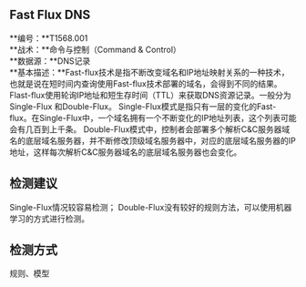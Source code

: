## Fast Flux DNS  
**编号：**T1568.001  
**战术：**命令与控制（Command & Control）  
**数据源：**DNS记录  
**基本描述：**Fast-flux技术是指不断改变域名和IP地址映射关系的一种技术，也就是说在短时间内查询使用Fast-flux技术部署的域名，会得到不同的结果。Flast-flux使用轮询IP地址和短生存时间（TTL）来获取DNS资源记录。一般分为Single-Flux 和Double-Flux。
Single-Flux模式是指只有一层的变化的Fast-flux。在Single-Flux中，一个域名拥有一个不断变化的IP地址列表，这个列表可能会有几百到上千条。
Double-Flux模式中，控制者会部署多个解析C&C服务器域名的底层域名服务器，并不断修改顶级域名服务器中，对应的底层域名服务器的IP地址，这样每次解析C&C服务器域名的底层域名服务器也会变化。  
## 检测建议  
Single-Flux情况较容易检测；
Double-Flux没有较好的规则方法，可以使用机器学习的方式进行检测。  
## 检测方式  
规则、模型